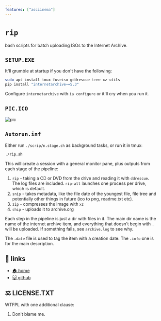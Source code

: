 ```yaml
---
features: ["asciinema"]
---
```

# `rip`

bash scripts for batch uploading ISOs to the Internet Archive.

## `SETUP.EXE`

It'll grumble at startup if you don't have the following:

```bash
sudo apt install tmux fuseiso gddrescue tree xz-utils
pip install "internetarchive~=5.3"
```

Configure `internetarchive` with `ia configure` or it'll cry when you run it.

## `PIC.ICO`

![pic](pic/pic.cast.webp)

## `Autorun.inf`

Either run `./scrip/n.stage.sh` as background tasks, or run it in tmux:

```bash
./rip.sh
```

This will create a session with a general monitor pane, plus outputs from each
stage of the pipeline:

1. `rip` - taking a CD or DVD from the drive and reading it with `ddrescue`. The
   log files are included. `rip-all` launches one process per drive, which is
   default.
2. `snip` - takes metadata, like the file date of the youngest file, file tree
   and potentially other things in future (ico to png, readme.txt etc).
3. `zip` - compresses the image with `xz`
4. `ship` - uploads it to archive.org

Each step in the pipeline is just a dir with files in it. The main dir name is
the name of the internet archive item, and everything that doesn't begin with
`.` will be uploaded. If something fails, see `archive.log` to see why.

The `.date` file is used to tag the item with a creation date. The `.info` one
is for the main description.

## 🔗 links

* [🏠 home](https://bitplane.net/dev/sh/rip)
* [🐱 github](https://github.com/bitplane/rip)

## ⚖️ LICENSE.TXT

WTFPL with one additional clause:

1. Don't blame me.

